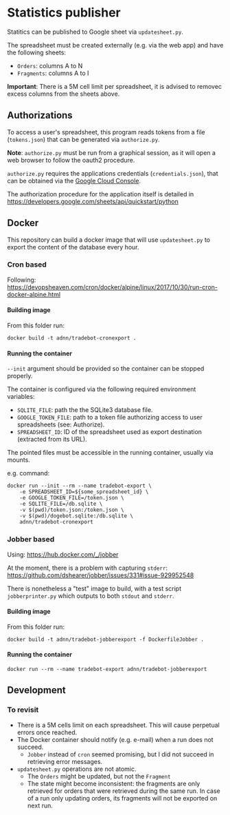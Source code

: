 # Statistics publisher

Statitics can be published to Google sheet via `updatesheet.py`.

The spreadsheet must be created externally (e.g. via the web app) and have the following sheets:
* `Orders`: columns A to N
* `Fragments`: columns A to I

**Important**: There is a 5M cell limit per spreadsheet, it is advised to removec excess columns
from the sheets above.

## Authorizations

To access a user's spreadsheet, this program reads tokens from a file (`tokens.json`)
that can be generated via `authorize.py`.

**Note**: `authorize.py` must be run from a graphical session, as it will open a web browser
to follow the oauth2 procedure.

`authorize.py` requires the applications credentials (`credentials.json`),
that can be obtained via the [Google Cloud Console](https://console.cloud.google.com/).

The authorization procedure for the application itself is detailed in
https://developers.google.com/sheets/api/quickstart/python


## Docker

This repository can build a docker image that will use `updatesheet.py`
to export the content of the database every hour.

### Cron based

Following: https://devopsheaven.com/cron/docker/alpine/linux/2017/10/30/run-cron-docker-alpine.html

#### Building image

From this folder run:

    docker build -t adnn/tradebot-cronexport .

#### Running the container

`--init` argument should be provided so the container can be stopped properly.

The container is configured via the following required environment variables:

* `SQLITE_FILE`: path the the SQLite3 database file.
* `GOOGLE_TOKEN_FILE`: path to a token file authorizing access to user spreadsheets (see: Authorize).
* `SPREADSHEET_ID`: ID of the spreadsheet used as export destination (extracted from its URL).

The pointed files must be accessible in the running container, usually via mounts.

e.g. command:

    docker run --init --rm --name tradebot-export \
        -e SPREADSHEET_ID=${some_spreadsheet_id} \
        -e GOOGLE_TOKEN_FILE=/token.json \
        -e SQLITE_FILE=/db.sqlite \
        -v $(pwd)/token.json:/token.json \
        -v $(pwd)/dogebot.sqlite:/db.sqlite \
        adnn/tradebot-cronexport

### Jobber based

Using: https://hub.docker.com/_/jobber

At the moment, there is a problem with capturing `stderr`:
https://github.com/dshearer/jobber/issues/331#issue-929952548

There is nonetheless a "test" image to build, with a test script `jobberprinter.py`
which outputs to both `stdout` and `stderr`.

#### Building image

From this folder run:

    docker build -t adnn/tradebot-jobberexport -f DockerfileJobber .

#### Running the container

    docker run --rm --name tradebot-export adnn/tradebot-jobberexport

## Development

### To revisit

* There is a 5M cells limit on each spreadsheet. This will cause perpetual errors once reached.
* The Docker container should notify (e.g. e-mail) when a run does not succeed.
  * `Jobber` instead of `cron` seemed promising, but I did not succeed in retrieving error messages.
* `updatesheet.py` operations are not atomic.
  * The `Orders` might be updated, but not the `Fragment`
  * The state might become inconsistent: the fragments are only retrieved for orders that were retrieved
    during the same run.
    In case of a run only updating orders, its fragments will not be exported on next run.

